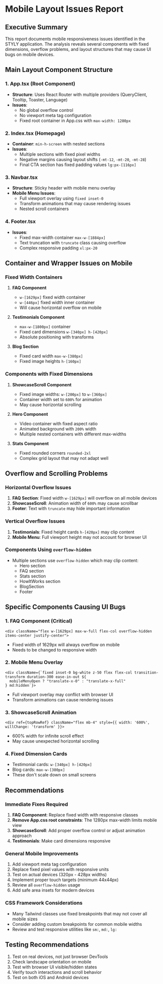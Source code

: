 # Mobile Layout Issues Report

## Executive Summary

This report documents mobile responsiveness issues identified in the STYLY application. The analysis reveals several components with fixed dimensions, overflow problems, and layout structures that may cause UI bugs on mobile devices.

## Main Layout Component Structure

### 1. App.tsx (Root Component)
- **Structure**: Uses React Router with multiple providers (QueryClient, Tooltip, Toaster, Language)
- **Issues**: 
  - No global overflow control
  - No viewport meta tag configuration
  - Fixed root container in App.css with `max-width: 1280px`

### 2. Index.tsx (Homepage)
- **Container**: `min-h-screen` with nested sections
- **Issues**:
  - Multiple sections with fixed pixel widths
  - Negative margins causing layout shifts (`-mt-12`, `-mt-20`, `-mt-28`)
  - Final CTA section has fixed padding values `lg:px-[116px]`

### 3. Navbar.tsx
- **Structure**: Sticky header with mobile menu overlay
- **Mobile Menu Issues**:
  - Full viewport overlay using `fixed inset-0`
  - Transform animations that may cause rendering issues
  - Nested scroll containers

### 4. Footer.tsx
- **Issues**:
  - Fixed max-width container `max-w-[1884px]`
  - Text truncation with `truncate` class causing overflow
  - Complex responsive padding `xl:px-20`

## Container and Wrapper Issues on Mobile

### Fixed Width Containers
1. **FAQ Component**
   - `w-[1629px]` fixed width container
   - `w-[446px]` fixed width inner container
   - Will cause horizontal overflow on mobile

2. **Testimonials Component**
   - `max-w-[1800px]` container
   - Fixed card dimensions `w-[340px] h-[420px]`
   - Absolute positioning with transforms

3. **Blog Section**
   - Fixed card width `max-w-[380px]`
   - Fixed image heights `h-[160px]`

### Components with Fixed Dimensions

1. **ShowcaseScroll Component**
   - Fixed image widths: `w-[200px]` to `w-[360px]`
   - Container width set to `600%` for animation
   - May cause horizontal scrolling

2. **Hero Component**
   - Video container with fixed aspect ratio
   - Animated background with `200%` width
   - Multiple nested containers with different max-widths

3. **Stats Component**
   - Fixed rounded corners `rounded-2xl`
   - Complex grid layout that may not adapt well

## Overflow and Scrolling Problems

### Horizontal Overflow Issues
1. **FAQ Section**: Fixed width `w-[1629px]` will overflow on all mobile devices
2. **ShowcaseScroll**: Animation width of `600%` may cause scrollbar
3. **Footer**: Text with `truncate` may hide important information

### Vertical Overflow Issues
1. **Testimonials**: Fixed height cards `h-[420px]` may clip content
2. **Mobile Menu**: Full viewport height may not account for browser UI

### Components Using `overflow-hidden`
- Multiple sections use `overflow-hidden` which may clip content:
  - Hero section
  - FAQ section
  - Stats section
  - HowItWorks section
  - BlogSection
  - Footer

## Specific Components Causing UI Bugs

### 1. FAQ Component (Critical)
```tsx
<div className="flex w-[1629px] max-w-full flex-col overflow-hidden items-center justify-center">
```
- Fixed width of 1629px will always overflow on mobile
- Needs to be changed to responsive width

### 2. Mobile Menu Overlay
```tsx
<div className={`fixed inset-0 bg-white z-50 flex flex-col transition-transform duration-300 ease-in-out ${
  mobileMenuOpen ? "translate-x-0" : "translate-x-full"
} md:hidden`}>
```
- Full viewport overlay may conflict with browser UI
- Transform animations can cause rendering issues

### 3. ShowcaseScroll Animation
```tsx
<div ref={topRowRef} className="flex mb-4" style={{ width: '600%', willChange: 'transform' }}>
```
- 600% width for infinite scroll effect
- May cause unexpected horizontal scrolling

### 4. Fixed Dimension Cards
- Testimonial cards: `w-[340px] h-[420px]`
- Blog cards: `max-w-[380px]`
- These don't scale down on small screens

## Recommendations

### Immediate Fixes Required
1. **FAQ Component**: Replace fixed width with responsive classes
2. **Remove App.css root constraints**: The 1280px max-width limits mobile view
3. **ShowcaseScroll**: Add proper overflow control or adjust animation approach
4. **Testimonials**: Make card dimensions responsive

### General Mobile Improvements
1. Add viewport meta tag configuration
2. Replace fixed pixel values with responsive units
3. Test on actual devices (320px - 428px widths)
4. Implement proper touch targets (minimum 44x44px)
5. Review all `overflow-hidden` usage
6. Add safe area insets for modern devices

### CSS Framework Considerations
- Many Tailwind classes use fixed breakpoints that may not cover all mobile sizes
- Consider adding custom breakpoints for common mobile widths
- Review and test responsive utilities like `sm:`, `md:`, `lg:`

## Testing Recommendations
1. Test on real devices, not just browser DevTools
2. Check landscape orientation on mobile
3. Test with browser UI visible/hidden states
4. Verify touch interactions and scroll behavior
5. Test on both iOS and Android devices